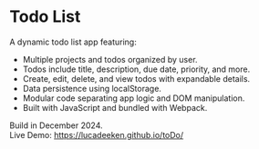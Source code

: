 # Todo List

A dynamic todo list app featuring:

- Multiple projects and todos organized by user.
- Todos include title, description, due date, priority, and more.
- Create, edit, delete, and view todos with expandable details.
- Data persistence using localStorage.
- Modular code separating app logic and DOM manipulation.
- Built with JavaScript and bundled with Webpack.

Build in December 2024.   
Live Demo: https://lucadeeken.github.io/toDo/
